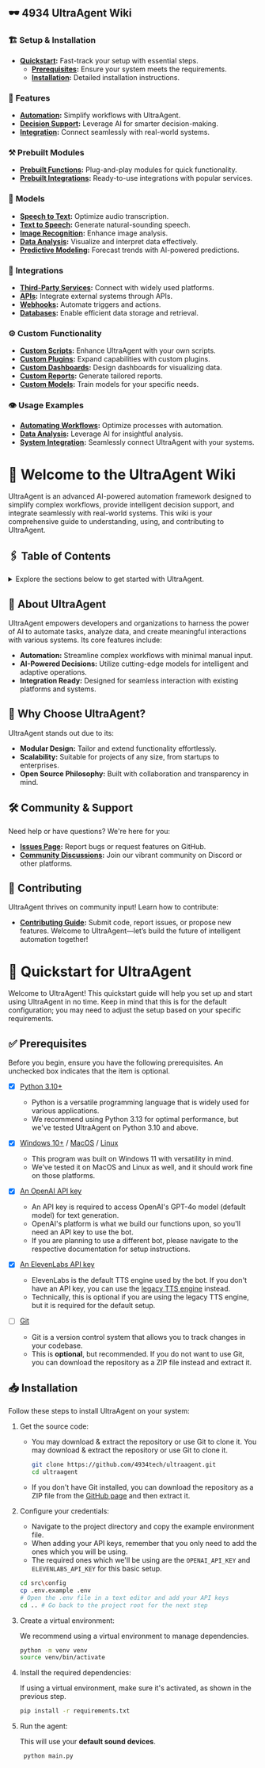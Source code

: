 <!--- Sidebar --->
## 🕶️ 4934 UltraAgent Wiki

### 🏗️ **Setup & Installation**
- **[Quickstart](https://github.com/4934tech/UltraAgent/wiki/Quickstart):** Fast-track your setup with essential steps.
    - **[Prerequisites](https://github.com/4934tech/UltraAgent/wiki/Quickstart#-Prerequisites):** Ensure your system meets the requirements.
    - **[Installation](https://github.com/4934tech/UltraAgent/wiki/Quickstart#-Installation):** Detailed installation instructions.

### 💫 **Features**
- **[Automation](#):** Simplify workflows with UltraAgent.
- **[Decision Support](#):** Leverage AI for smarter decision-making.
- **[Integration](#):** Connect seamlessly with real-world systems.

### ⚒️ **Prebuilt Modules**
- **[Prebuilt Functions](#):** Plug-and-play modules for quick functionality.
- **[Prebuilt Integrations](#):** Ready-to-use integrations with popular services.

### 🧠 **Models**
- **[Speech to Text](#):** Optimize audio transcription.
- **[Text to Speech](#):** Generate natural-sounding speech.
- **[Image Recognition](#):** Enhance image analysis.
- **[Data Analysis](#):** Visualize and interpret data effectively.
- **[Predictive Modeling](#):** Forecast trends with AI-powered predictions.

### 🔌 **Integrations**
- **[Third-Party Services](#):** Connect with widely used platforms.
- **[APIs](#):** Integrate external systems through APIs.
- **[Webhooks](#):** Automate triggers and actions.
- **[Databases](#):** Enable efficient data storage and retrieval.

### ⚙️ **Custom Functionality**
- **[Custom Scripts](#):** Enhance UltraAgent with your own scripts.
- **[Custom Plugins](#):** Expand capabilities with custom plugins.
- **[Custom Dashboards](#):** Design dashboards for visualizing data.
- **[Custom Reports](#):** Generate tailored reports.
- **[Custom Models](#):** Train models for your specific needs.

### 👁️ **Usage Examples**
- **[Automating Workflows](#):** Optimize processes with automation.
- **[Data Analysis](#):** Leverage AI for insightful analysis.
- **[System Integration](#):** Seamlessly connect UltraAgent with your systems.

<!--- Home --->
# 📖 Welcome to the UltraAgent Wiki

UltraAgent is an advanced AI-powered automation framework designed to simplify complex workflows, provide intelligent decision support, and integrate seamlessly with real-world systems. This wiki is your comprehensive guide to understanding, using, and contributing to UltraAgent.

## 🖇 Table of Contents
<details>
<summary>
Explore the sections below to get started with UltraAgent.
</summary>

### 🏗️ **Setup & Installation**
- **[Quickstart](https://github.com/4934tech/UltraAgent/wiki/Quickstart):** Fast-track your setup with essential steps.
    - **[Prerequisites](https://github.com/4934tech/UltraAgent/wiki/Quickstart#-Prerequisites):** Ensure your system meets the requirements.
    - **[Installation](https://github.com/4934tech/UltraAgent/wiki/Quickstart#-Installation):** Detailed installation instructions.

### 💫 **Features**
- **[Automation](#):** Simplify workflows with UltraAgent.
- **[Decision Support](#):** Leverage AI for smarter decision-making.
- **[Integration](#):** Connect seamlessly with real-world systems.

### ⚒️ **Prebuilt Modules**
- **[Prebuilt Functions](#):** Plug-and-play modules for quick functionality.
- **[Prebuilt Integrations](#):** Ready-to-use integrations with popular services.

### 🧠 **Models**
- **[Speech to Text](#):** Optimize audio transcription.
- **[Text to Speech](#):** Generate natural-sounding speech.
- **[Image Recognition](#):** Enhance image analysis.
- **[Data Analysis](#):** Visualize and interpret data effectively.
- **[Predictive Modeling](#):** Forecast trends with AI-powered predictions.

### 🔌 **Integrations**
- **[Third-Party Services](#):** Connect with widely used platforms.
- **[APIs](#):** Integrate external systems through APIs.
- **[Webhooks](#):** Automate triggers and actions.
- **[Databases](#):** Enable efficient data storage and retrieval.

### ⚙️ **Custom Functionality**
- **[Custom Scripts](#):** Enhance UltraAgent with your own scripts.
- **[Custom Plugins](#):** Expand capabilities with custom plugins.
- **[Custom Dashboards](#):** Design dashboards for visualizing data.
- **[Custom Reports](#):** Generate tailored reports.
- **[Custom Models](#):** Train models for your specific needs.

### 👁️ **Usage Examples**
- **[Automating Workflows](#):** Optimize processes with automation.
- **[Data Analysis](#):** Leverage AI for insightful analysis.
- **[System Integration](#):** Seamlessly connect UltraAgent with your systems.
</details>

## 🔧 About UltraAgent
UltraAgent empowers developers and organizations to harness the power of AI to automate tasks, analyze data, and create meaningful interactions with various systems. Its core features include:

- **Automation:** Streamline complex workflows with minimal manual input.
- **AI-Powered Decisions:** Utilize cutting-edge models for intelligent and adaptive operations.
- **Integration Ready:** Designed for seamless interaction with existing platforms and systems.

## 🌟 Why Choose UltraAgent?
UltraAgent stands out due to its:

- **Modular Design:** Tailor and extend functionality effortlessly.
- **Scalability:** Suitable for projects of any size, from startups to enterprises.
- **Open Source Philosophy:** Built with collaboration and transparency in mind.

## 🛠 Community & Support
Need help or have questions? We're here for you:
- **[Issues Page](#):** Report bugs or request features on GitHub.
- **[Community Discussions](#):** Join our vibrant community on Discord or other platforms.

## 📝 Contributing
UltraAgent thrives on community input! Learn how to contribute:

- **[Contributing Guide](#):** Submit code, report issues, or propose new features.
Welcome to UltraAgent—let’s build the future of intelligent automation together!

<!--- Quickstart --->
# 🚀 Quickstart for UltraAgent

Welcome to UltraAgent! This quickstart guide will help you set up and start using UltraAgent in no time. Keep in mind that this is for the default configuration; you may need to adjust the setup based on your specific requirements.

## ✅ Prerequisites

Before you begin, ensure you have the following prerequisites. An unchecked box indicates that the item is optional.

- [X] [Python 3.10+](https://www.python.org/downloads/)
  - Python is a versatile programming language that is widely used for various applications.
  - We recommend using Python 3.13 for optimal performance, but we've tested UltraAgent on Python 3.10 and above.

- [X] [Windows 10+](https://www.microsoft.com/en-us/software-download/windows11) / [MacOS](https://support.apple.com/en-us/102662) / [Linux](https://www.linux.org/pages/download/)
  - This program was built on Windows 11 with versatility in mind.
  - We've tested it on MacOS and Linux as well, and it should work fine on those platforms.

- [X] [An OpenAI API key](https://platform.openai.com/api-keys)
  - An API key is required to access OpenAI's GPT-4o model (default model) for text generation.
  - OpenAI's platform is what we build our functions upon, so you'll need an API key to use the bot.
  - If you are planning to use a different bot, please navigate to the respective documentation for setup instructions.

- [X] [An ElevenLabs API key](https://elevenlabs.io/)
  - ElevenLabs is the default TTS engine used by the bot. If you don't have an API key, you can use the [legacy TTS engine](./src/audio/tts.py) instead.
  - Technically, this is optional if you are using the legacy TTS engine, but it is required for the default setup.

- [ ] [Git](https://git-scm.com/downloads)
    - Git is a version control system that allows you to track changes in your codebase.
    - This is **optional**, but recommended. If you do not want to use Git, you can download the repository as a ZIP file instead and extract it.

## 📥 Installation

Follow these steps to install UltraAgent on your system:

1. Get the source code:
    - You may download & extract the repository or use Git to clone it.
       You may download & extract the repository or use Git to clone it.
       ```bash
       git clone https://github.com/4934tech/ultraagent.git
       cd ultraagent
       ```
   - If you don't have Git installed, you can download the repository as a ZIP file from the [GitHub page](https://github.com/4934tech/ultragent) and then extract it.

2. Configure your credentials:

   - Navigate to the project directory and copy the example environment file.
   - When adding your API keys, remember that you only need to add the ones which you will be using.
   - The required ones which we'll be using are the `OPENAI_API_KEY` and `ELEVENLABS_API_KEY` for this basic setup.
   ```bash
   cd src\config
   cp .env.example .env
   # Open the .env file in a text editor and add your API keys
   cd .. # Go back to the project root for the next step
   ```
   
3. Create a virtual environment:

   We recommend using a virtual environment to manage dependencies.
   ```bash
   python -m venv venv
   source venv/bin/activate
   ```

4. Install the required dependencies:

   If using a virtual environment, make sure it's activated, as shown in the previous step.
   ```bash
   pip install -r requirements.txt
   ```

5. Run the agent:

   This will use your **default sound devices**.
   ```bash
    python main.py
    ```

